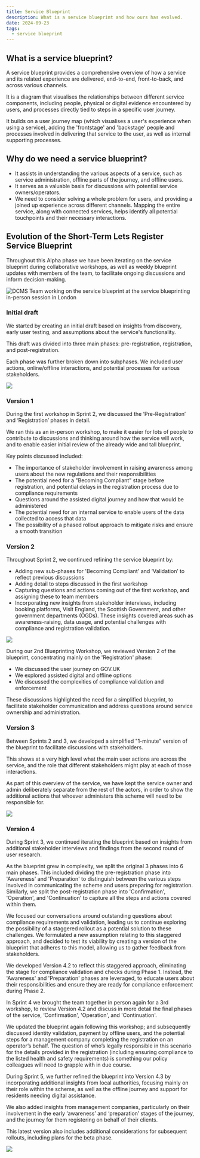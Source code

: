```yaml
---
title: Service Blueprint
description: What is a service blueprint and how ours has evolved.
date: 2024-09-23
tags:
  - service blueprint
---
```


## What is a service blueprint?

A service blueprint provides a comprehensive overview of how a service and its related experience are delivered, end-to-end, front-to-back, and across various channels.

It is a diagram that visualises the relationships between different service components, including people, physical or digital evidence encountered by users, and processes directly tied to steps in a specific user journey.

It builds on a user journey map (which visualises a user's experience when using a service), adding the 'frontstage' and 'backstage' people and processes involved in delivering that service to the user, as well as internal supporting processes.

## Why do we need a service blueprint?

- It assists in understanding the various aspects of a service, such as service administration, offline parts of the journey, and offline users.
- It serves as a valuable basis for discussions with potential service owners/operators.
- We need to consider solving a whole problem for users, and providing a joined up experience across different channels. Mapping the entire service, along with connected services, helps identify all potential touchpoints and their necessary interactions.

## Evolution of the Short-Term Lets Register Service Blueprint

Throughout this Alpha phase we have been iterating on the service blueprint during collaborative workshops, as well as weekly blueprint updates with members of the team, to facilitate ongoing discussions and inform decision-making.

![](https://lh7-qw.googleusercontent.com/docsz/AD_4nXcRSTSd2sMEkT35vX3exXDoua892FX0g0RjD3JbSCcHARJjZNrBFz5eqaYHMBFXL1YRyBgYwHBqz6btXrn2L3cNX0TB4BYEatx4q4KkPIIQCYLrm6MtYwxNpaAUWuAhAc4Pvz5OdZbTCfDnXRsi-Y6ugvE?key=spSV4nVFvSMPqpBgLhrFmw "DCMS Team working on the service blueprint at the service blueprinting in-person session in London")

### Initial draft

We started by creating an initial draft based on insights from discovery, early user testing, and assumptions about the service's functionality.

This draft was divided into three main phases: pre-registration, registration, and post-registration.

Each phase was further broken down into subphases. We included user actions, online/offline interactions, and potential processes for various stakeholders.

![](https://lh7-qw.googleusercontent.com/docsz/AD_4nXc5DMNxIN0IQ6eSoCXT6m-m-IkBti2goImr38OUDy1m_N1JBJ2mt2kYVVZNUBrui28hF1VRQRUWTIPeFe5NSdUc3OklvKUnUr5wmyyCpdwL5z3erOafunAz66WnYfdFRx5pOG9iLLw_IEDuntpChSeqJGs?key=spSV4nVFvSMPqpBgLhrFmw)

### Version 1

During the first workshop in Sprint 2, we discussed the ‘Pre-Registration’ and ‘Registration’ phases in detail.

We ran this as an in-person workshop, to make it easier for lots of people to contribute to discussions and thinking around how the service will work, and to enable easier initial review of the already wide and tall blueprint.

Key points discussed included:

- The importance of stakeholder involvement in raising awareness among users about the new regulations and their responsibilities
- The potential need for a "Becoming Compliant" stage before registration, and potential delays in the registration process due to compliance requirements
- Questions around the assisted digital journey and how that would be administered
- The potential need for an internal service to enable users of the data collected to access that data
- The possibility of a phased rollout approach to mitigate risks and ensure a smooth transition

### Version 2

Throughout Sprint 2, we continued refining the service blueprint by:

- Adding new sub-phases for 'Becoming Compliant' and ‘Validation’ to reflect previous discussions
- Adding detail to steps discussed in the first workshop
- Capturing questions and actions coming out of the first workshop, and assigning these to team members
- Incorporating new insights from stakeholder interviews, including booking platforms, Visit England, the Scottish Government, and other government departments (OGDs). These insights covered areas such as awareness-raising, data usage, and potential challenges with compliance and registration validation.

![](https://lh7-qw.googleusercontent.com/docsz/AD_4nXf1uJ_3Qu9uMzOSKglkdk5BJTUjSxJX7iuDZ4VfqLtCcNobvYJhb40jzWwPahiz3mFsc3yE5Etc_RywJf0evV74KxG5PIACIxbAAzgqXpxXJHmS9A41EUmVit2n-Wm6J7EUyB-menr6rbpkuGbnJMOfJK31?key=spSV4nVFvSMPqpBgLhrFmw)

During our 2nd Blueprinting Workshop, we reviewed Version 2 of the blueprint, concentrating mainly on the 'Registration' phase:

- We discussed the user journey on GOV.UK
- We explored assisted digital and offline options
- We discussed the complexities of compliance validation and enforcement

These discussions highlighted the need for a simplified blueprint, to facilitate stakeholder communication and address questions around service ownership and administration.

### Version 3

Between Sprints 2 and 3, we developed a simplified "1-minute" version of the blueprint to facilitate discussions with stakeholders.

This shows at a very high level what the main user actions are across the service, and the role that different stakeholders might play at each of those interactions.

As part of this overview of the service, we have kept the service owner and admin deliberately separate from the rest of the actors, in order to show the additional actions that whoever administers this scheme will need to be responsible for.

![](https://lh7-qw.googleusercontent.com/docsz/AD_4nXcEtlL647XlcB0h9jdvMBBIolHWvB5cjZQJmA-jB3DxYNvDBipwFAWf_mafYsSywhBHUDZf4iI5iMrlTu5sgvrPI_c2N6V8Il7rdIkcJjuRY9cnjJPik1ee4rcRM_crVoTCm6Fd9h3mZjYCI_zw2LRuTCVY?key=spSV4nVFvSMPqpBgLhrFmw)

### Version 4

During Sprint 3, we continued iterating the blueprint based on insights from additional stakeholder interviews and findings from the second round of user research.

As the blueprint grew in complexity, we split the original 3 phases into 6 main phases. This included dividing the pre-registration phase into 'Awareness' and 'Preparation' to distinguish between the various steps involved in communicating the scheme and users preparing for registration. Similarly, we split the post-registration phase into 'Confirmation', 'Operation', and 'Continuation' to capture all the steps and actions covered within them.

We focused our conversations around outstanding questions about compliance requirements and validation, leading us to continue exploring the possibility of a staggered rollout as a potential solution to these challenges. We formulated a new assumption relating to this staggered approach, and decided to test its viability by creating a version of the blueprint that adheres to this model, allowing us to gather feedback from stakeholders.

We developed Version 4.2 to reflect this staggered approach, eliminating the stage for compliance validation and checks during Phase 1. Instead, the 'Awareness' and 'Preparation' phases are leveraged, to educate users about their responsibilities and ensure they are ready for compliance enforcement during Phase 2.

In Sprint 4 we brought the team together in person again for a 3rd workshop, to review Version 4.2 and discuss in more detail the final phases of the service, ‘Confirmation', 'Operation', and 'Continuation'.

We updated the blueprint again following this workshop; and subsequently discussed identity validation, payment by offline users, and the potential steps for a management company completing the registration on an operator’s behalf. The question of who’s legally responsible in this scenario for the details provided in the registration (including ensuring compliance to the listed health and safety requirements) is something our policy colleagues will need to grapple with in due course.

During Sprint 5, we further refined the blueprint into Version 4.3 by incorporating additional insights from local authorities, focusing mainly on their role within the scheme, as well as the offline journey and support for residents needing digital assistance.

We also added insights from management companies, particularly on their involvement in the early ‘awareness’ and ‘preparation’ stages of the journey, and the journey for them registering on behalf of their clients.

This latest version also includes additional considerations for subsequent rollouts, including plans for the beta phase.

[![](https://lh7-qw.googleusercontent.com/docsz/AD_4nXcncJdxxzEI7koyOEqIn7rkzDPZkhSSTHsnwvYfwjIZRack4eMdipnd3UGqGot-6d0TSLmmeHmX-Xq7qRV-ZbRK1pbe_OXd8aUH1Xlrf5_-08r0V8nPx0KRn47Ul53TV4cobbt-s7w4ApjCfO_IjGGAHhA?key=spSV4nVFvSMPqpBgLhrFmw)](https://lucid.app/lucidspark/8266d46f-db55-4cc7-9565-5fc2c4833384/view)
